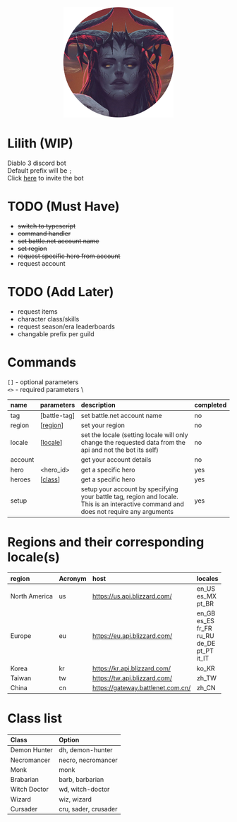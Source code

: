 <div align="center">
    <img height="250" src="./assets/avatar-round.png">
</div>

# Lilith (WIP)
Diablo 3 discord bot \
Default prefix will be `;` \
Click [here][invite-link] to invite the bot

# TODO (Must Have)
- ~~switch to typescript~~
- ~~command handler~~
- ~~set battle.net account name~~
- ~~set region~~
- ~~request specific hero from account~~
- request account

# TODO (Add Later)
- request items
- character class/skills
- request season/era leaderboards
- changable prefix per guild

# Commands
`[]` - optional parameters \
`<>` - required parameters \

| name | parameters | description | completed |
|:-|:-|:-|:-|
| tag | [battle-tag] | set battle.net account name | no |
| region | [[region][locale-link]] | set your region | no |
| locale | [[locale][locale-link]] | set the locale (setting locale will only change the requested data from the api and not the bot its self) | no |
| account | | get your account details | no |
| hero | <hero_id> | get a specific hero | yes |
| heroes | [[class][class-link]] | get a specific hero | yes |
| setup | | setup your account by specifying your battle tag, region and locale. <br> This is an interactive command and does not require any arguments | yes |

# Regions and their corresponding locale(s)
| region        | Acronym | host                              | locales                                                                 |
|:--------------|:--------|:----------------------------------|:------------------------------------------------------------------------|
| North America | us      | https://us.api.blizzard.com/      | en_US <br> es_MX <br> pt_BR                                             |
| Europe        | eu      | https://eu.api.blizzard.com/      | en_GB <br> es_ES <br> fr_FR <br> ru_RU <br> de_DE <br> pt_PT <br> it_IT |
| Korea         | kr      | https://kr.api.blizzard.com/      | ko_KR                                                                   |
| Taiwan        | tw      | https://tw.api.blizzard.com/      | zh_TW                                                                   |
| China         | cn      | https://gateway.battlenet.com.cn/ | zh_CN                                                                   |

# Class list
| Class        | Option               |
|:-------------|:---------------------|
| Demon Hunter | dh, demon-hunter     |
| Necromancer  | necro, necromancer   |
| Monk         | monk                 |
| Brabarian    | barb, barbarian      |
| Witch Doctor | wd, witch-doctor     |
| Wizard       | wiz, wizard          |
| Cursader     | cru, sader, crusader |

[invite-link]: https://discord.com/oauth2/authorize?client_id=740897738983604284&scope=bot&permissions=379968
[locale-link]: https://github.com/Pepijn98/Lilith#regions-and-their-corresponding-locales
[class-link]: https://github.com/Pepijn98/Lilith#class-list
